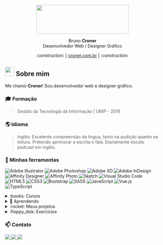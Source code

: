 <p align="center"><img display="block" width="300" height="94,1" src="https://user-images.githubusercontent.com/15062920/160258260-d3414fe1-6d2b-43fe-bdeb-dfa619124ab3.svg" pointer-events="none"></p>

<p align="center">Bruno <b>Croner</b> <br>
Desenvolvedor Web / Designer Gráfico</p>
<p align="center">  :construction:  [ <a href="www.croner.com.br" target="_blank">croner.com.br</a> ]  :construction: </p>

## <img src="https://raw.githubusercontent.com/MartinHeinz/MartinHeinz/master/wave.gif" width="30px"> Sobre mim
Me chamo **Croner**! Sou desenvolvedor web e designer gráfico. 

### :mortar_board: Formação
> Gestão da Tecnologia da Informação | UNIP - 2016
> 
### :earth_americas: Idioma 
> Inglês: Excelente compreensão da língua, tanto na audição quanto na leitura. Pretendo aprimorar a escrita e fala. Diariamente escuto podcast em inglês.

### :art: Minhas ferramentas
                                                                                                         
![Adobe Illustrator](https://img.shields.io/badge/adobe%20illustrator-%23FF9A00.svg?style=for-the-badge&logo=adobe%20illustrator&logoColor=white)
![Adobe Photoshop](https://img.shields.io/badge/adobe%20photoshop-%2331A8FF.svg?style=for-the-badge&logo=adobe%20photoshop&logoColor=white)
![Adobe XD](https://img.shields.io/badge/Adobe%20XD-470137?style=for-the-badge&logo=Adobe%20XD&logoColor=#FF61F6)
![Adobe InDesign](https://img.shields.io/badge/Adobe%20InDesign-49021F?style=for-the-badge&logo=adobeindesign&logoColor=white)
![Affinity Designer](https://img.shields.io/badge/affinity%20desginer-%231B72BE.svg?style=for-the-badge&logo=affinity-designer&logoColor=white)
![Affinity Photo](https://img.shields.io/badge/affinityphoto-%237E4DD2.svg?style=for-the-badge&logo=affinity-photo&logoColor=white)
![Sketch](https://img.shields.io/badge/Sketch-FFB387?style=for-the-badge&logo=sketch&logoColor=black)
![Visual Studio Code](https://img.shields.io/badge/Visual%20Studio%20Code-0078d7.svg?style=for-the-badge&logo=visual-studio-code&logoColor=white)
![HTML5](https://img.shields.io/badge/html5-%23E34F26.svg?style=for-the-badge&logo=html5&logoColor=white)
![CSS3](https://img.shields.io/badge/css3-%231572B6.svg?style=for-the-badge&logo=css3&logoColor=white)
![Bootstrap](https://img.shields.io/badge/bootstrap-%23563D7C.svg?style=for-the-badge&logo=bootstrap&logoColor=white)
![SASS](https://img.shields.io/badge/SASS-hotpink.svg?style=for-the-badge&logo=SASS&logoColor=white)
![JavaScript](https://img.shields.io/badge/javascript-%23323330.svg?style=for-the-badge&logo=javascript&logoColor=%23F7DF1E)
![Vue.js](https://img.shields.io/badge/vuejs-%2335495e.svg?style=for-the-badge&logo=vuedotjs&logoColor=%234FC08D)
![TypeScript](https://img.shields.io/badge/typescript-%23007ACC.svg?style=for-the-badge&logo=typescript&logoColor=white)


<details>
<summary>:books: Cursos </summary>
  
| CONCLUÍDOS                                                         | PLATAFORMA                          | CARGA HORÁRIA |
| :---                                                               |    :----:                           |    :----:     |
| HTML, CSS, Sass, UX/UI, Illustrator, Photoshop, Logo               | https://teamtreehouse.com/brcroner  | 20 horas      |
| Advanced CSS and Sass: Flexbox, Grid, Animations and More!         | https://udemy.com                   | 28 horas      |
| Beginner JavaScript                                                | https://wesbos.com/                 | 15 horas      |
| JavaScript30                                                       | https://wesbos.com/                 | 15 horas      |
| Git a Web Developer Job: Mastering the Modern Workflow             | https://udemy.com                   | 16 horas      |
  
</details>

<details>
  <summary>🌱 Aprendendo</summary>
  <p>
          Estou trabalhando para ampliar minha lista de projetos realizados.
  </p>

| CURSANDO                                                           | PLATAFORMA      | CARGA HORÁRIA |
| :---                                                               |    :----:       |    :----:     |
| Vue - The Complete Guide (incl. Router & Composition API)          | www.udemy.com   | 32 horas      |
| Understanding TypeScript - 2021 Edition - Maximilian Schwarzmüller | www.udemy.com   | 15 horas      |

</details>

<details>
  <summary>:rocket: Meus projetos </summary>
  <p>
          Estou trabalhando para ampliar minha lista de projetos realizados.
  </p>

| DATA        | CLIENTE         | URL           |
| :---        |    :----:       |    :----:     |
| ??/??/??    | Meu portfólio   | www.croner.com.br   |

</details>


<details>
  <summary>:floppy_disk: Exercícios</summary>
  <p>
          O hábito faz o monge. Realizo atividades de forma regular para ajudar a fixar a matéria.
  </p>
  

| FRAMEWORK   | PACOTES                          | DESCRIÇÃO             | URL           |
| :---        | :----:                           | :----:                | :----:        |
| VUE.js      | axios, vue-router e json-server  | Lista de Tarefas      | Here's this   |
| VUE.js      | vue-router                       | Jogo Monster Slayer   | Here's this   |

</details>

###  📫 Contato 


<a href="mailto:br.croner@gmail.com?subject=Contato GitHub">
  <img src="hhttps://img.shields.io/badge/Gmail-D14836?style=for-the-badge&logo=gmail&logoColor=white">
</a>
<a href="https://www.linkedin.com/in/croner/">
  <img src="https://img.shields.io/badge/linkedin-%230077B5.svg?style=for-the-badge&logo=linkedin&logoColor=white">
</a>
<a href="https://web.whatsapp.com/send?phone=5561981167309&text&app_absent=0">
  <img src="https://img.shields.io/badge/WhatsApp-25D366?style=for-the-badge&logo=whatsapp&logoColor=white">
</a>


